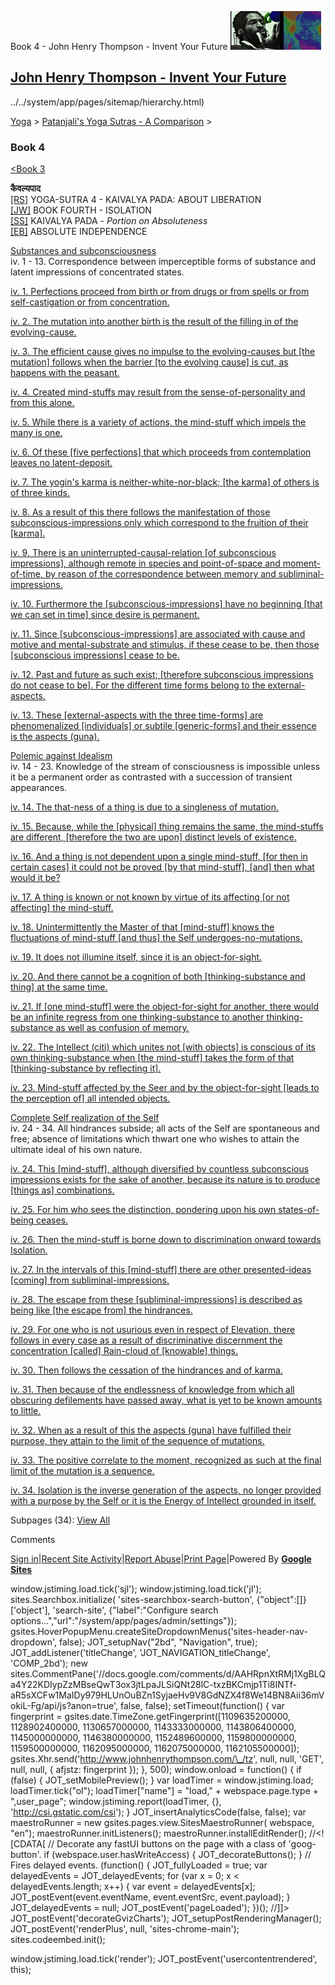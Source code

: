 Book 4 - John Henry Thompson - Invent Your Future [![John Henry Thompson - Invent Your Future](../../_/rsrc/1329567069254/config/customLogo.gif-revision=6.png)](../../index.html)

[John Henry Thompson - Invent Your Future](../../index.html)
------------------------------------------------------------

../../system/app/pages/sitemap/hierarchy.html)
    

[Yoga](../../yoga.html)‎ > ‎[Patanjali's Yoga Sutras - A Comparison](../patanjani.html)‎ > ‎

### Book 4

[<Book 3](book-3.html)  
  
**कैवल्यपाद**  
[\[RS\]](http://www.ashtangayoga.info/source-texts/yoga-sutra-patanjali/chapter-4/) YOGA-SUTRA 4 - KAIVALYA PADA: ABOUT LIBERATION  
[\[JW\]](http://books.google.com/books?id=YzFImjtOxUwC&pg=PA299&ci=308%2C231%2C285%2C114&source=bookclip) BOOK FOURTH - ISOLATION  
[\[SS\]](http://www.amazon.com/Yoga-Sutras-Patanjali-Commentary-Satchidananda/dp/0932040381) KAIVALYA PADA - _Portion on Absoluteness_  
[\[EB\]](http://www.amazon.com/Yoga-Sutras-Patanjali-Translation-Commentary/dp/0865477361/ref=sr_1_1?ie=UTF8&s=books&qid=1250508322&sr=1-1) ABSOLUTE INDEPENDENCE  
  
[Substances and subconsciousness](http://books.google.com/books?id=YzFImjtOxUwC&pg=PR40&ci=168%2C394%2C782%2C720&source=bookclip)  
iv. 1 - 13. Correspondence between imperceptible forms of substance and latent impressions of concentrated states.  
  

[iv. 1. Perfections proceed from birth or from drugs or from spells or from self-castigation or from concentration.](book-4/41.html)  

  

[iv. 2. The mutation into another birth is the result of the filling in of the evolving-cause.](book-4/42.html)  

  

[iv. 3. The efficient cause gives no impulse to the evolving-causes but \[the mutation\] follows when the barrier \[to the evolving cause\] is cut, as happens with the peasant.](book-4/43.html)  

  

[iv. 4. Created mind-stuffs may result from the sense-of-personality and from this alone.](book-4/44.html)  

  

[iv. 5. While there is a variety of actions, the mind-stuff which impels the many is one.](book-4/45.html)  

  

[iv. 6. Of these \[five perfections\] that which proceeds from contemplation leaves no latent-deposit.](book-4/46.html)  

  

[iv. 7. The yogin's karma is neither-white-nor-black; \[the karma\] of others is of three kinds.](book-4/47.html)  

  

[iv. 8. As a result of this there follows the manifestation of those subconscious-impressions only which correspond to the fruition of their \[karma\].](book-4/48.html)  

  

[iv. 9. There is an uninterrupted-causal-relation \[of subconscious impressions\], although remote in species and point-of-space and moment-of-time, by reason of the correspondence between memory and subliminal-impressions.](book-4/49.html)  

  

[iv. 10. Furthermore the \[subconscious-impressions\] have no beginning \[that we can set in time\] since desire is permanent.](book-4/411.html)  

  

[iv. 11. Since \[subconscious-impressions\] are associated with cause and motive and mental-substrate and stimulus, if these cease to be, then those \[subconscious impressions\] cease to be.](book-4/411.html)  

  

[iv. 12. Past and future as such exist; \[therefore subconscious impressions do not cease to be\]. For the different time forms belong to the external-aspects.](book-4/412.html)  
  
[iv. 13. These \[external-aspects with the three time-forms\] are phenomenalized \[individuals\] or subtile \[generic-forms\] and their essence is the aspects (guna).](book-4/413.html)  

  
[Polemic against Idealism](http://books.google.com/books?id=YzFImjtOxUwC&pg=PR40&ci=143%2C1118%2C796%2C188&source=bookclip)  
iv. 14 - 23. Knowledge of the stream of consciousness is impossible unless it be a permanent order as contrasted with a succession of transient appearances.  
  

[iv. 14. The that-ness of a thing is due to a singleness of mutation.](book-4/414.html)  

  

[iv. 15. Because, while the \[physical\] thing remains the same, the mind-stuffs are different, \[therefore the two are upon\] distinct levels of existence.](book-4/415.html)  

  

[iv. 16. And a thing is not dependent upon a single mind-stuff, \[for then in certain cases\] it could not be proved \[by that mind-stuff\], \[and\] then what would it be?](book-4/416.html)  

  

[iv. 17. A thing is known or not known by virtue of its affecting \[or not affecting\] the mind-stuff.](book-4/417.html)  

  

[iv. 18. Unintermittently the Master of that \[mind-stuff\] knows the fluctuations of mind-stuff \[and thus\] the Self undergoes-no-mutations.](book-4/418.html)  

  

[iv. 19. It does not illumine itself, since it is an object-for-sight.](book-4/419.html)  

  

[iv. 20. And there cannot be a cognition of both \[thinking-substance and thing\] at the same time.](book-4/420.html)  

  

[iv. 21. If \[one mind-stuff\] were the object-for-sight for another, there would be an infinite regress from one thinking-substance to another thinking-substance as well as confusion of memory.](book-4/421.html)  

  

[iv. 22. The Intellect (citi) which unites not \[with objects\] is conscious of its own thinking-substance when \[the mind-stuff\] takes the form of that \[thinking-substance by reflecting it\].](book-4/422.html)  

  

[iv. 23. Mind-stuff affected by the Seer and by the object-for-sight \[leads to the perception of\] all intended objects.](book-4/423.html)  

  
[Complete Self realization of the Self](http://books.google.com/books?id=YzFImjtOxUwC&pg=PR41&ci=93%2C584%2C807%2C626&source=bookclip)  
iv. 24 - 34. All hindrances subside; all acts of the Self are spontaneous and free; absence of limitations which thwart one who wishes to attain the ultimate ideal of his own nature.  
  

[iv. 24. This \[mind-stuff\], although diversified by countless subconscious impressions exists for the sake of another, because its nature is to produce \[things as\] combinations.](book-4/424.html)  

  

[iv. 25. For him who sees the distinction, pondering upon his own states-of-being ceases.](book-4/425.html)  

  

[iv. 26. Then the mind-stuff is borne down to discrimination onward towards Isolation.](book-4/426.html)  

  

[iv. 27. In the intervals of this \[mind-stuff\] there are other presented-ideas \[coming\] from subliminal-impressions.](book-4/427.html)  

  

[iv. 28. The escape from these \[subliminal-impressions\] is described as being like \[the escape from\] the hindrances.](book-4/428.html)  

  

[iv. 29. For one who is not usurious even in respect of Elevation, there follows in every case as a result of discriminative discernment the concentration \[called\] Rain-cloud of \[knowable\] things.](book-4/429.html)  

  

[iv. 30. Then follows the cessation of the hindrances and of karma.](book-4/430.html)  

  

[iv. 31. Then because of the endlessness of knowledge from which all obscuring defilements have passed away, what is yet to be known amounts to little.](book-4/431.html)  

  

[iv. 32. When as a result of this the aspects (guna) have fulfilled their purpose, they attain to the limit of the sequence of mutations.](book-4/432.html)  

  

[iv. 33. The positive correlate to the moment, recognized as such at the final limit of the mutation is a sequence.](book-4/433.html)  

  

[iv. 34. Isolation is the inverse generation of the aspects, no longer provided with a purpose by the Self or it is the Energy of Intellect grounded in itself.](book-4/434.html)  
  
  

Subpages (34): [View All](../../system/app/pages/subPages-path=-yoga-patanjani-book-4.html)

Comments

[Sign in](https://accounts.google.com/ServiceLogin?continue=http://sites.google.com/a/johnhenrythompson.com/jht/yoga/patanjani/book-4&service=jotspot)|[Recent Site Activity](../../system/app/pages/recentChanges.html)|[Report Abuse](http://sites.google.com/a/johnhenrythompson.com/jht/system/app/pages/reportAbuse)|[Print Page](javascript:;)|Powered By **[Google Sites](http://sites.google.com/site)**

window.jstiming.load.tick('sjl'); window.jstiming.load.tick('jl'); sites.Searchbox.initialize( 'sites-searchbox-search-button', {"object":\[\]}\['object'\], 'search-site', {"label":"Configure search options...","url":"/system/app/pages/admin/settings"}); gsites.HoverPopupMenu.createSiteDropdownMenus('sites-header-nav-dropdown', false); JOT\_setupNav("2bd", "Navigation", true); JOT\_addListener('titleChange', 'JOT\_NAVIGATION\_titleChange', 'COMP\_2bd'); new sites.CommentPane('//docs.google.com/comments/d/AAHRpnXtRMj1XgBLQa4Y22KDIypZzMBseQwT3ox3jtLpaJLSiQNt28lC-txzBKCmjp1Ti8INTf-aR5sXCFw1MaIDy979HLUnOuBZn1SyjaeHv9V8GdNZX4f8We14BN8Aii36mVokiL-Fg/api/js?anon=true', false, false); setTimeout(function() { var fingerprint = gsites.date.TimeZone.getFingerprint(\[1109635200000, 1128902400000, 1130657000000, 1143333000000, 1143806400000, 1145000000000, 1146380000000, 1152489600000, 1159800000000, 1159500000000, 1162095000000, 1162075000000, 1162105500000\]); gsites.Xhr.send('http://www.johnhenrythompson.com/\_/tz', null, null, 'GET', null, null, { afjstz: fingerprint }); }, 500); window.onload = function() { if (false) { JOT\_setMobilePreview(); } var loadTimer = window.jstiming.load; loadTimer.tick("ol"); loadTimer\["name"\] = "load," + webspace.page.type + ",user\_page"; window.jstiming.report(loadTimer, {}, 'http://csi.gstatic.com/csi'); } JOT\_insertAnalyticsCode(false, false); var maestroRunner = new gsites.pages.view.SitesMaestroRunner( webspace, "en"); maestroRunner.initListeners(); maestroRunner.installEditRender(); //<!\[CDATA\[ // Decorate any fastUI buttons on the page with a class of 'goog-button'. if (webspace.user.hasWriteAccess) { JOT\_decorateButtons(); } // Fires delayed events. (function() { JOT\_fullyLoaded = true; var delayedEvents = JOT\_delayedEvents; for (var x = 0; x < delayedEvents.length; x++) { var event = delayedEvents\[x\]; JOT\_postEvent(event.eventName, event.eventSrc, event.payload); } JOT\_delayedEvents = null; JOT\_postEvent('pageLoaded'); })(); //\]\]> JOT\_postEvent('decorateGvizCharts'); JOT\_setupPostRenderingManager(); JOT\_postEvent('renderPlus', null, 'sites-chrome-main'); sites.codeembed.init();

window.jstiming.load.tick('render'); JOT\_postEvent('usercontentrendered', this);